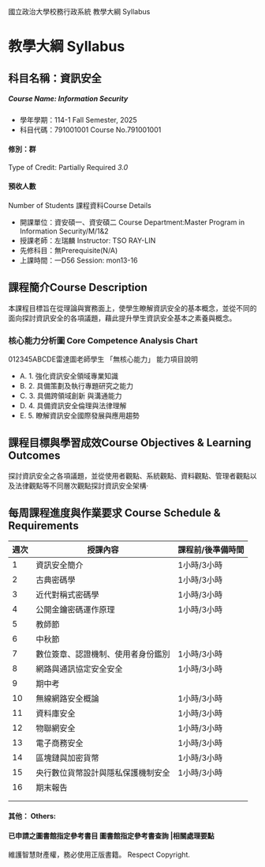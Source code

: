 國立政治大學校務行政系統 教學大綱 Syllabus
# 教學大綱 Syllabus
##  科目名稱：資訊安全
#####  Course Name: Information Security
  * 學年學期：114-1 Fall Semester, 2025 
  * 科目代碼：791001001 Course No.791001001
#### 修別：群
Type of Credit: Partially Required 
_3.0_
#### 預收人數
Number of Students
課程資料Course Details
  * 開課單位：資安碩一、資安碩二 Course Department:Master Program in Information Security/M/1&2 
  * 授課老師：左瑞麟 Instructor: TSO RAY-LIN 
  * 先修科目：無Prerequisite(N/A)
  * 上課時間：一D56 Session: mon13-16
##  課程簡介Course Description
本課程目標旨在從理論與實務面上，使學生瞭解資訊安全的基本概念，並從不同的面向探討資訊安全的各項議題，藉此提升學生資訊安全基本之素養與概念。
###  核心能力分析圖 Core Competence Analysis Chart
012345ABCDE雷達圖老師學生
「無核心能力」 
能力項目說明
  * A. 1. 強化資訊安全領域專業知識
  * B. 2. 具備策劃及執行專題研究之能力
  * C. 3. 具備跨領域創新 與溝通能力
  * D. 4. 具備資訊安全倫理與法律理解
  * E. 5. 瞭解資訊安全國際發展與應用趨勢
##  課程目標與學習成效Course Objectives & Learning Outcomes 
探討資訊安全之各項議題，並從使用者觀點、系統觀點、資料觀點、管理者觀點以及法律觀點等不同層次觀點探討資訊安全架構·
##  每周課程進度與作業要求 Course Schedule & Requirements
週次 |  授課內容 |  課程前/後準備時間  
---|---|---  
1 |  資訊安全簡介 |  1小時/3小時  
2 |  古典密碼學 |  1小時/3小時  
3 |  近代對稱式密碼學 |  1小時/3小時  
4 |  公開金鑰密碼運作原理 |  1小時/3小時  
5 |  教師節 |   
6 |  中秋節 |   
7 |  數位簽章、認證機制、使用者身份鑑別 |  1小時/3小時  
8 |  網路與通訊協定安全安全 |  1小時/3小時  
9 |  期中考 |   
10 |  無線網路安全概論 |  1小時/3小時  
11 |  資料庫安全 |  1小時/3小時  
12 |  物聯網安全 |  1小時/3小時  
13 |  電子商務安全 |  1小時/3小時  
14 |  區塊鏈與加密貨幣 |  1小時/3小時  
15 |  央行數位貨幣設計與隱私保護機制安全 |  1小時/3小時  
16 |  期末報告 |   
|  |   
|  |   
####  其他： Others:
####  已申請之圖書館指定參考書目  圖書館指定參考書查詢 |相關處理要點
維護智慧財產權，務必使用正版書籍。 Respect Copyright.